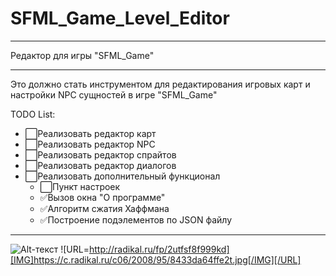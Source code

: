 # SFML_Game_Level_Editor
____
Редактор для игры "SFML_Game"
____
Это должно стать инструментом для редактирования игровых карт и настройки NPC сущностей в игре "SFML_Game"    
    
    
TODO List:
- :white_large_square:Реализовать редактор карт    
- :white_large_square:Реализовать редактор NPC    
- :white_large_square:Реализовать редактор спрайтов    
- :white_large_square:Реализовать редактор диалогов    
- :white_large_square:Реализовать дополнительный функционал    
    - :white_large_square:Пункт настроек    
    - :white_check_mark:Вызов окна "О программе"    
    - :white_check_mark:Алгоритм сжатия Хаффмана    
    - :white_check_mark:Построение подэлементов по JSON файлу    
____
![Alt-текст](https://c.radikal.ru/c06/2008/95/8433da64ffe2t.jpg "Меню редактора")
![URL=http://radikal.ru/fp/2utfsf8f999kd][IMG]https://c.radikal.ru/c06/2008/95/8433da64ffe2t.jpg[/IMG][/URL]
